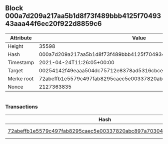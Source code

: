 ## Block 000a7d209a217aa5b1d8f73f489bbb4125f7049343aaa44f6ec20f922d8859c6

Attribute | Value
--- | ---
Height | 35598
Hash | 000a7d209a217aa5b1d8f73f489bbb4125f7049343aaa44f6ec20f922d8859c6
Timestamp | 2021-04-24T11:26:05+00:00
Target | 00254142f49eaaa504dc75712e8378ad5316cbcead634704b3734b6271167cc4
Merke root | 72abeffb1e5579c497fab8295caec5e00337820abc897a7030421ee46c7d87fc
Nonce | 2127363835

```

```

### Transactions

Hash | Amount
--- | ---
[72abeffb1e5579c497fab8295caec5e00337820abc897a7030421ee46c7d87fc](72abeffb1e5579c497fab8295caec5e00337820abc897a7030421ee46c7d87fc.md) | 10.00000000 SKEPTI 
